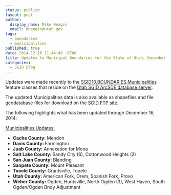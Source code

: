 ```yaml
---
status: publish
layout: post
author:
  display_name: Mike Heagin
  email: mheagin@utah.gov
tags:
  - boundaries
  - municipalities
published: true
date: 2014-12-16 11:44:49 -0700
title: Updates to Municipal Boundaries for the State of Utah, December 2014
categories:
  - SGID Blog
---
```

<p>Updates were made recently to the <a href="{{ "/data/boundaries/citycountystate/" | prepend: site.baseurl }}">SGID10.BOUNDARIES.Municipalities</a> feature classes that reside on the <a href="{{ "/sgid-database/" | prepend: site.baseurl }}">Utah SGID ArcSDE database server</a>.</p>
<p>The updated Municipalities data is also available as shapefiles and file geodatabase files for download on the <a href="ftp://ftp.agrc.utah.gov/UtahSGID_Vector/UTM12_NAD83/BOUNDARIES/PackagedData/_Statewide/StateCountyMunicipalBoundaries">SGID FTP site</a>.</p>
<p>The following highlights what has been updated through December 16, 2014:</p>
<p><span style="text-decoration: underline;">Municipalities Updates:</span></p>
<ul>
<li><strong>Cache County:</strong> Mendon</li>
<li><strong>Davis County: </strong> Farmington</li>
<li><strong>Juab County:</strong> Annexation for Mona </li>
<li><strong>Salt Lake County: </strong> Sandy City (6), Cottonwood Heights (2)</li>
<li><strong>San Juan County:</strong> Blanding </li>
<li><strong>Sanpete County:</strong> Mount Pleasant </li>
<li><strong>Tooele County:</strong> Grantsville, Tooele </li>
<li><strong>Utah County: </strong> American Fork, Orem, Spanish Fork, Provo </li>
<li><strong>Weber County:</strong> Ogden, Huntsville, North Ogden (3), West Haven, South Ogden/Ogden Bndy Adjustment </li>
</ul>
